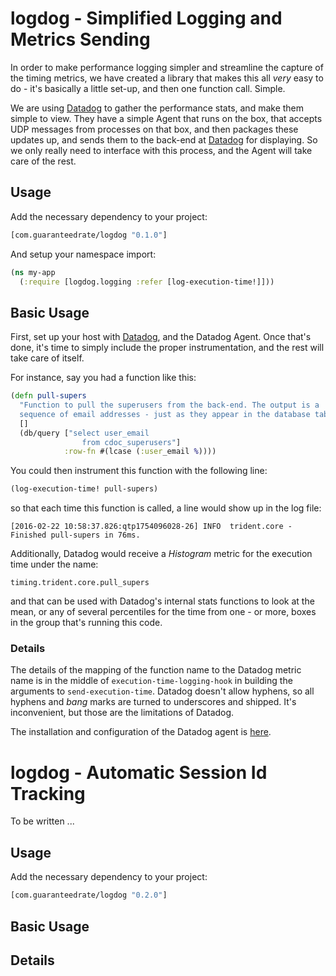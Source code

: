 
# logdog - Simplified Logging and Metrics Sending

In order to make performance logging simpler and streamline the capture of the
timing metrics, we have created a library that makes this all _very_ easy to do -
it's basically a little set-up, and then one function call. Simple.

We are using [Datadog](https://www.datadoghq.com/) to gather the performance
stats, and make them simple to view. They have a simple Agent that runs on the
box, that accepts UDP messages from processes on that box, and then packages
these updates up, and sends them to the back-end at
[Datadog](https://www.datadoghq.com/) for displaying. So we only really need
to interface with this process, and the Agent will take care of the rest.

## Usage

Add the necessary dependency to your project:
```clojure
[com.guaranteedrate/logdog "0.1.0"]
```
And setup your namespace import:
```clojure
(ns my-app
  (:require [logdog.logging :refer [log-execution-time!]]))
```

## Basic Usage

First, set up your host with [Datadog](https://www.datadoghq.com/), and the
Datadog Agent. Once that's done, it's time to simply include the proper
instrumentation, and the rest will take care of itself.

For instance, say you had a function like this:
```clojure
(defn pull-supers
  "Function to pull the superusers from the back-end. The output is a
  sequence of email addresses - just as they appear in the database table."
  []
  (db/query ["select user_email
                from cdoc_superusers"]
            :row-fn #(lcase (:user_email %))))
```
You could then instrument this function with the following line:
```clojure
(log-execution-time! pull-supers)
```
so that each time this function is called, a line would show up in the log
file:
```
[2016-02-22 10:58:37.826:qtp1754096028-26] INFO  trident.core - Finished pull-supers in 76ms.
```

Additionally, Datadog would receive a _Histogram_ metric for the execution time
under the name:
```
timing.trident.core.pull_supers
```
and that can be used with Datadog's internal stats functions to look at the mean,
or any of several percentiles for the time from one - or more, boxes in the group
that's running this code.

### Details

The details of the mapping of the function name to the Datadog metric name is
in the middle of `execution-time-logging-hook` in building the arguments to
`send-execution-time`. Datadog doesn't allow hyphens, so all hyphens and _bang_
marks are turned to underscores and shipped. It's inconvenient, but those are
the limitations of Datadog.

The installation and configuration of the Datadog agent is [here](http://docs.datadoghq.com/guides/basic_agent_usage/).

# logdog - Automatic Session Id Tracking

To be written ... 

## Usage

Add the necessary dependency to your project:
```clojure
[com.guaranteedrate/logdog "0.2.0"]
```

## Basic Usage

## Details

